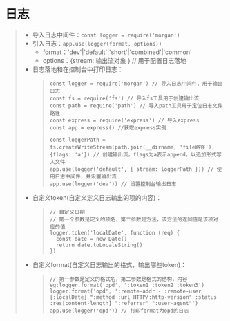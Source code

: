 # 日志
>* 导入日志中间件：```const logger = require('morgan')```  
>* 引入日志：```app.use(logger(format, options))```  
>   * format：'dev'|'default'|'short'|'combined'|'common'
>   * options：{stream: 输出流对象 } // 用于配置日志落地
>* 日志落地和在控制台中打印日志：
>   >```
>   >const logger = require('morgan') // 导入日志中间件，用于输出日志
>   >const fs = require('fs') // 导入fs工具用于创建输出流
>   >const path = require('path') // 导入path工具用于定位日志文件路径
>   >const express = require('express') // 导入express
>   >const app = express() //获取express实例
>   >
>   >const loggerPath = fs.createWriteStream(path.join(__dirname, 'file路径'), {flags: 'a'}) // 创建输出流，flags为a表示append，以追加形式写入文件
>   >app.use(logger('default', { stream: loggerPath })) // 使用日志中间件，并设置输出流
>   >app.use(logger('dev')) // 设置控制台输出日志
>   >```
>* 自定义token(自定义定义日志输出的项的内容)：
>   >```
>   >// 自定义日期
>   >// 第一个参数是定义的项名，第二参数是方法，该方法的返回值是该项对应的值
>   >logger.token('localDate', function (req) {
>   >   const date = new Date()
>   >   return date.toLocaleString()
>   >})
>   >```
>* 自定义format(自定义日志输出的格式，输出哪些token)：
>   >```
>   >// 第一参数是定义的格式名，第二参数是格式的结构，内容  
>   >eg:logger.format('opd', ':token1 :token2 :token3')  
>   >logger.format('opd', ':remote-addr - :remote-user [:localDate] ":method :url HTTP/:http-version" :status :res[content-length] ":referrer" ":user-agent"')
>   >app.use(logger('opd')) // 打印format为opd的日志  
>   >```
